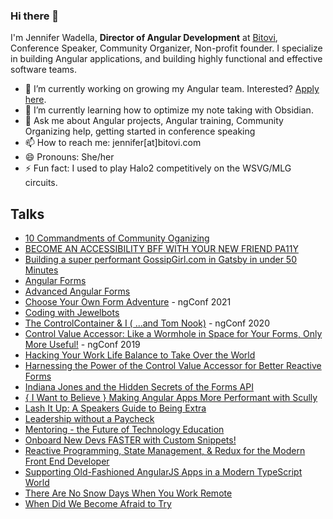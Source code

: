 ### Hi there 👋

I'm Jennifer Wadella, **Director of Angular Development** at [Bitovi](https://www.bitovi.com/), Conference Speaker, Community Organizer, Non-profit founder. I specialize in building Angular applications, and building highly functional and effective software teams. 

- 🔭 I’m currently working on growing my Angular team. Interested? [Apply here](https://www.bitovi.com/about/jobs). 
- 🌱 I’m currently learning how to optimize my note taking with Obsidian.
- 💬 Ask me about Angular projects, Angular training, Community Organizing help, getting started in conference speaking
- 📫 How to reach me: jennifer[at]bitovi.com
- 😄 Pronouns: She/her
- ⚡ Fun fact: I used to play Halo2 competitively on the WSVG/MLG circuits. 

## Talks
- [10 Commandments of Community Oganizing](10commandments.jenniferwadella.com)
- [BECOME AN ACCESSIBILITY BFF WITH YOUR NEW FRIEND PA11Y](https://tehfedaykin.github.io/pa11yBFF/#/title)
- [Building a super performant GossipGirl.com in Gatsby in under 50 Minutes](https://tehfedaykin.github.io/xoxoGatsby/)
- [Angular Forms](https://angularforms.jenniferwadella.com/)
- [Advanced Angular Forms](https://advancedangularforms.jenniferwadella.com/)
- [Choose Your Own Form Adventure](https://chooseyourownformadventure.jenniferwadella.com/#/title) - ngConf 2021
- [Coding with Jewelbots](https://tehfedaykin.github.io/CodingWithJewelbots/#/title)
- [The ControlContainer & I ( ...and Tom Nook)](https://tehfedaykin.github.io/ControlContainer/#/title) - ngConf 2020
- [Control Value Accessor: Like a Wormhole in Space for Your Forms, Only More Useful!](https://tehfedaykin.github.io/WormholesandCVAs/#/title) - ngConf 2019
- [Hacking Your Work Life Balance to Take Over the World](https://tehfedaykin.github.io/HackingYourWorkLife__Balance/#/title)
- [Harnessing the Power of the Control Value Accessor for Better Reactive Forms](https://tehfedaykin.github.io/BetterAngularReactiveForms/#/title)
- [Indiana Jones and the Hidden Secrets of the Forms API](https://hidden-secrets-forms-api.jenniferwadella.com/)
- [{ I Want to Believe } Making Angular Apps More Performant with Scully](https://iwanttobelieve.jenniferwadella.com/#/title)
- [Lash It Up: A Speakers Guide to Being Extra](https://tehfedaykin.github.io/LashItUp)
- [Leadership without a Paycheck](https://leadershipwithoutapaycheck.jenniferwadella.com/#/title)
- [Mentoring - the Future of Technology Education](https://tehfedaykin.github.io/TechMentoring/#/)
- [Onboard New Devs FASTER with Custom Snippets!](https://tehfedaykin.github.io/CustomSnippets/#/title)
- [Reactive Programming, State Management, & Redux for the Modern Front End Developer](https://statemanagement.jenniferwadella.com/)
- [Supporting Old-Fashioned AngularJS Apps in a Modern TypeScript World](https://tehfedaykin.github.io/ModernizingAngularJSApps/#/title)
- [There Are No Snow Days When You Work Remote](https://tehfedaykin.github.io/NoSnowDaysWhenYouWorkRemote/#/title)
- [When Did We Become Afraid to Try](https://tehfedaykin.github.io/WhenDidWeBecomeAfraidToTry/#/title) 

